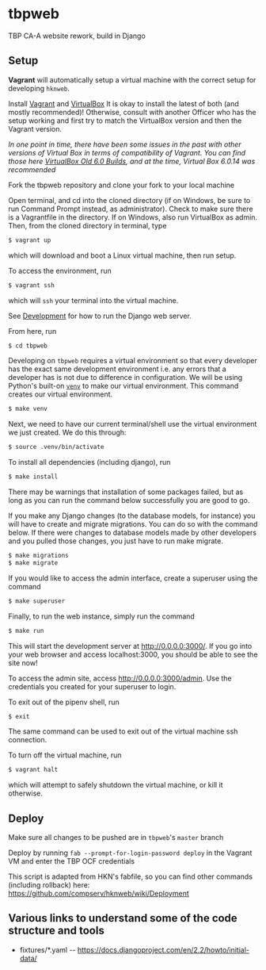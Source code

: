 # tbpweb
TBP CA-A website rework, build in Django

## Setup 

**Vagrant** will automatically setup a virtual machine with the correct
setup for developing `hknweb`.

Install [Vagrant](https://www.vagrantup.com/) and [VirtualBox](https://www.virtualbox.org/wiki/Downloads)
It is okay to install the latest of both (and mostly recommended)! Otherwise, consult with another Officer who has the setup working and first try to match the VirtualBox version and then the Vagrant version.

*In one point in time, there have been some issues in the past with other versions of Virtual Box in terms of compatibility of Vagrant.
You can find those here [VirtualBox Old 6.0 Builds](https://www.virtualbox.org/wiki/Download_Old_Builds_6_0), and at the time, Virtual Box 6.0.14 was recommended*

Fork the tbpweb repository and clone your fork to your local machine 

Open terminal, and cd into the cloned directory (if on Windows, be sure to run Command Prompt instead, as administrator). Check to make sure there is a Vagrantfile in the directory. If on Windows, also run VirtualBox as admin. Then, from the cloned directory in terminal, type

```sh
$ vagrant up
```

which will download and boot a Linux virtual machine, then run setup.

To access the environment, run

```sh
$ vagrant ssh
```

which will `ssh` your terminal into the virtual machine.

See [Development](#development) for how to run the Django web server.

From here, run

```sh
$ cd tbpweb
```

Developing on `tbpweb` requires a virtual environment so that every developer has the exact same development environment i.e. any errors that a developer has is not due to difference in configuration. We will be using Python's built-on [`venv`](https://docs.python.org/3/library/venv.html) to make our virtual environment. This command creates our virtual environment.

```sh
$ make venv
```

Next, we need to have our current terminal/shell use the virtual environment we just created. We do this through:

```sh
$ source .venv/bin/activate
```

To install all dependencies (including django), run

```sh
$ make install
```
There may be warnings that installation of some packages failed, but as long as you can run the command below successfully you are good to go.

If you make any Django changes (to the database models, for instance) you will have to create and migrate migrations. You can do so with the command below. If there were changes to database models made by other developers and you pulled those changes, you just have to run make migrate.
```sh
$ make migrations
$ make migrate
```

If you would like to access the admin interface, create a superuser using the command
```sh
$ make superuser
```

Finally, to run the web instance, simply run the command

```sh
$ make run
```
This will start the development server at http://0.0.0.0:3000/. If you go into your web browser and access localhost:3000, you should be able to see the site now!

To access the admin site, access http://0.0.0.0:3000/admin. Use the credentials you created for your superuser to login.

To exit out of the pipenv shell, run 

```sh
$ exit
```
The same command can be used to exit out of the virtual machine ssh connection.

To turn off the virtual machine, run

```sh
$ vagrant halt
```

which will attempt to safely shutdown the virtual machine, or kill it otherwise.

## Deploy

Make sure all changes to be pushed are in `tbpweb`'s `master` branch

Deploy by running `fab --prompt-for-login-password deploy` in the Vagrant VM and enter the TBP OCF credentials

This script is adapted from HKN's fabfile, so you can find other commands (including rollback) here: https://github.com/compserv/hknweb/wiki/Deployment

## Various links to understand some of the code structure and tools

* fixtures/*.yaml -- https://docs.djangoproject.com/en/2.2/howto/initial-data/
